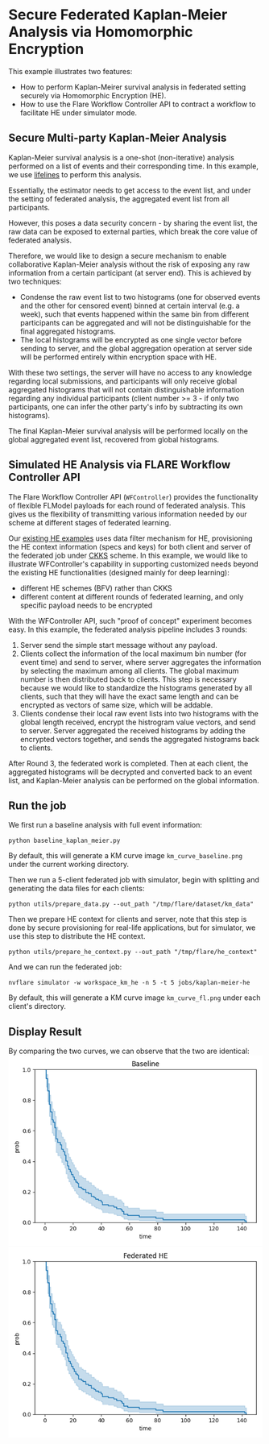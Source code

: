 # Secure Federated Kaplan-Meier Analysis via Homomorphic Encryption

This example illustrates two features:
* How to perform Kaplan-Meirer survival analysis in federated setting securely via Homomorphic Encryption (HE).
* How to use the Flare Workflow Controller API to contract a workflow to facilitate HE under simulator mode.  

## Secure Multi-party Kaplan-Meier Analysis
Kaplan-Meier survival analysis is a one-shot (non-iterative) analysis performed on a list of events and their corresponding time. In this example, we use [lifelines](https://zenodo.org/records/10456828) to perform this analysis. 

Essentially, the estimator needs to get access to the event list, and under the setting of federated analysis, the aggregated event list from all participants.

However, this poses a data security concern - by sharing the event list, the raw data can be exposed to external parties, which break the core value of federated analysis.

Therefore, we would like to design a secure mechanism to enable collaborative Kaplan-Meier analysis without the risk of exposing any raw information from a certain participant (at server end). This is achieved by two techniques:

- Condense the raw event list to two histograms (one for observed events and the other for censored event) binned at certain interval (e.g. a week), such that events happened within the same bin from different participants can be aggregated and will not be distinguishable for the final aggregated histograms.
- The local histograms will be encrypted as one single vector before sending to server, and the global aggregation operation at server side will be performed entirely within encryption space with HE. 

With these two settings, the server will have no access to any knowledge regarding local submissions, and participants will only receive global aggregated histograms that will not contain distinguishable information regarding any individual participants (client number >= 3 - if only two participants, one can infer the other party's info by subtracting its own histograms).

The final Kaplan-Meier survival analysis will be performed locally on the global aggregated event list, recovered from global histograms.


## Simulated HE Analysis via FLARE Workflow Controller API

The Flare Workflow Controller API (`WFController`) provides the functionality of flexible FLModel payloads for each round of federated analysis. This gives us the flexibility of transmitting various information needed by our scheme at different stages of federated learning.

Our [existing HE examples](https://github.com/NVIDIA/NVFlare/tree/main/examples/advanced/cifar10/cifar10-real-world) uses data filter mechanism for HE, provisioning the HE context information (specs and keys) for both client and server of the federated job under [CKKS](https://github.com/NVIDIA/NVFlare/blob/main/nvflare/app_opt/he/model_encryptor.py) scheme. In this example, we would like to illustrate WFController's capability in supporting customized needs beyond the existing HE functionalities (designed mainly for deep learning):
- different HE schemes (BFV) rather than CKKS
- different content at different rounds of federated learning, and only specific payload needs to be encrypted

With the WFController API, such "proof of concept" experiment becomes easy. In this example, the federated analysis pipeline includes 3 rounds:
1. Server send the simple start message without any payload. 
2. Clients collect the information of the local maximum bin number (for event time) and send to server, where server aggregates the information by selecting the maximum among all clients. The global maximum number is then distributed back to clients. This step is necessary because we would like to standardize the histograms generated by all clients, such that they will have the exact same length and can be encrypted as vectors of same size, which will be addable.
3. Clients condense their local raw event lists into two histograms with the global length received, encrypt the histrogram value vectors, and send to server. Server aggregated the received histograms by adding the encrypted vectors together, and sends the aggregated histograms back to clients.

After Round 3, the federated work is completed. Then at each client, the aggregated histograms will be decrypted and converted back to an event list, and Kaplan-Meier analysis can be performed on the global information.

## Run the job
We first run a baseline analysis with full event information:
```commandline
python baseline_kaplan_meier.py
```
By default, this will generate a KM curve image `km_curve_baseline.png` under the current working directory.

Then we run a 5-client federated job with simulator, begin with splitting and generating the data files for each clients:
```commandline
python utils/prepare_data.py --out_path "/tmp/flare/dataset/km_data"
```
Then we prepare HE context for clients and server, note that this step is done by secure provisioning for real-life applications, but for simulator, we use this step to distribute the HE context. 
```commandline
python utils/prepare_he_context.py --out_path "/tmp/flare/he_context"
```

And we can run the federated job:
```commandline
nvflare simulator -w workspace_km_he -n 5 -t 5 jobs/kaplan-meier-he
```
By default, this will generate a KM curve image `km_curve_fl.png` under each client's directory.

## Display Result

By comparing the two curves, we can observe that the two are identical:
![KM survival baseline](figs/km_curve_baseline.png)
![KM survival fl](figs/km_curve_fl.png)
